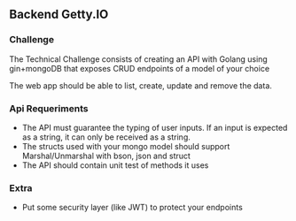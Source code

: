 ## Backend Getty.IO

### Challenge

The Technical Challenge consists of creating an API with Golang using gin+mongoDB that exposes CRUD endpoints of a model of your choice

The web app should be able to list, create, update and remove the data.

### Api Requeriments

- The API must guarantee the typing of user inputs. If an input is expected as a string, it can only be received as a string.
- The structs used with your mongo model should support Marshal/Unmarshal with bson, json and struct
- The API should contain unit test of methods it uses

### Extra

- Put some security layer (like JWT) to protect your endpoints

